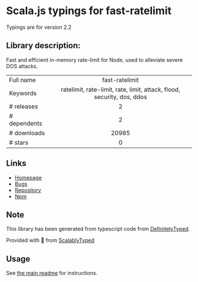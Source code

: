 
# Scala.js typings for fast-ratelimit

Typings are for version 2.2

## Library description:
Fast and efficient in-memory rate-limit for Node, used to alleviate severe DOS attacks.

|                    |                 |
| ------------------ | :-------------: |
| Full name          | fast-ratelimit |
| Keywords           | ratelimit, rate-limit, rate, limit, attack, flood, security, dos, ddos |
| # releases         | 2 |
| # dependents       | 2 |
| # downloads        | 20985 |
| # stars            | 0 |

## Links
- [Homepage](https://github.com/valeriansaliou/node-fast-ratelimit)
- [Bugs](https://github.com/valeriansaliou/node-fast-ratelimit/issues)
- [Repository](https://github.com/valeriansaliou/node-fast-ratelimit)
- [Npm](https://www.npmjs.com/package/fast-ratelimit)
    


## Note
This library has been generated from typescript code from [DefinitelyTyped](https://definitelytyped.org).

Provided with :purple_heart: from [ScalablyTyped](https://github.com/oyvindberg/ScalablyTyped)

## Usage
See [the main readme](../../readme.md) for instructions.


